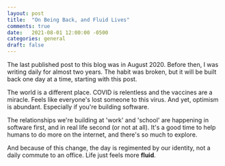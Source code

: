 ```yaml
---
layout: post
title:  "On Being Back, and Fluid Lives"
comments: true
date:   2021-08-01 12:00:00 -0500
categories: general
draft: false
---
```


The last published post to this blog was in August 2020. Before then, I was writing daily for almost two years. The habit was broken, but it will be built back one day at a time, starting with this post.

The world is a different place. COVID is relentless and the vaccines are a miracle. Feels like everyone's lost someone to this virus. And yet, optimism is abundant. Especially if you're building software.

The relationships we're building at 'work' and 'school' are happening in software first, and in real life second (or not at all). It's a good time to help humans to do more on the internet, and there's so much to explore.

And because of this change, the day is regimented by our identity, not a daily commute to an office. Life just feels more **fluid**.